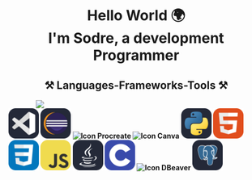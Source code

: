 <h1 align="center"><b>Hello World 🌍<br>I'm Sodre, a development Programmer</h1>

<div>
    <h2 align="center">⚒️ Languages-Frameworks-Tools ⚒️</h2>
    <img align="right" src="https://i.pinimg.com/originals/c6/33/c2/c633c20ede82f0e0ced7d570dbe3a1f3.gif" width="450">
    <img width="60" src="https://github.com/tandpfun/skill-icons/raw/main/icons/VSCode-Dark.svg" text="VScode" alt="Icon VScode"/>
	<img width="60" src="https://github.com/tandpfun/skill-icons/raw/main/icons/Eclipse-Dark.svg" text="Eclipse" alt="Icon Eclipse"/>
	<img width="60" src="https://yourstuffmade.com/cdn/shop/files/procreateappicon-1664671639075.webp?v=1690879094" text="Procreate" alt="Icon Procreate"/>
    <img width="60" src="https://laisschulz.com/wp-content/uploads/2019/12/canva-aplicativos-criar-stories.png" text="Canva" alt="Icon Canva"/>
    <img width="60" src="https://github.com/tandpfun/skill-icons/raw/main/icons/Python-Dark.svg" text="Python" alt="Icon Python">
    <img width="60" src="https://github.com/tandpfun/skill-icons/raw/main/icons/HTML.svg" text="HTML" alt="Icon HTML">
    <img width="60" src="https://github.com/tandpfun/skill-icons/raw/main/icons/CSS.svg" text="CSS" alt="Icon CSS">
    <img width="60" src="https://github.com/tandpfun/skill-icons/raw/main/icons/JavaScript.svg" text="Java Script" alt="Icon JS">
    <img width="60" src="https://github.com/tandpfun/skill-icons/raw/main/icons/Java-Dark.svg" text="Java" alt="Icon Java">
    <img width="60" src="https://github.com/tandpfun/skill-icons/raw/main/icons/C.svg" text="Language C" alt="Icon C">
    <img width="60" src="https://static-00.iconduck.com/assets.00/dbeaver-icon-2048x2026-kcj6pqth.png" text="DBeaver" alt="Icon DBeaver">
    <img width="60" src="https://github.com/tandpfun/skill-icons/raw/main/icons/PostgreSQL-Dark.svg" text="PostSQL" alt="Icon PostSQL">
</div>
